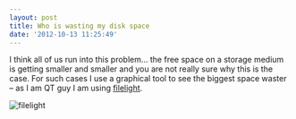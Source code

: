 ```yaml
---
layout: post
title: Who is wasting my disk space
date: '2012-10-13 11:25:49'
---
```



I think all of us run into this problem… the free space on a storage medium is getting smaller and smaller and you are not really sure why this is the case. For such cases I use a graphical tool to see the biggest space waster – as I am QT guy I am using [filelight](http://methylblue.com/filelight/ "filelight").

![](http://methylblue.com/filelight/images/filelight-1.0.png "filelight")
